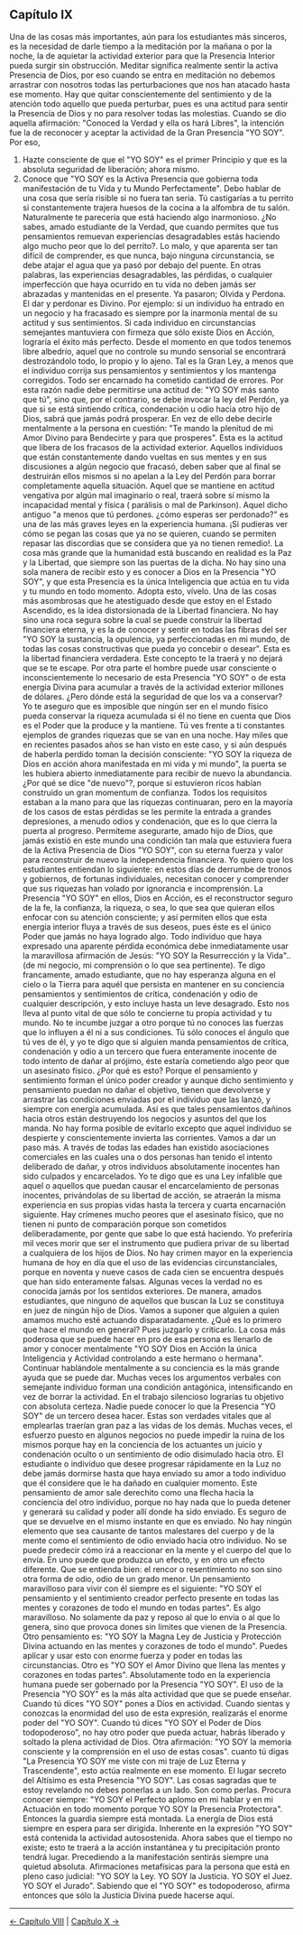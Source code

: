 ## Capítulo IX

Una de las cosas más importantes, aún para los estudiantes más sinceros, es la necesidad de darle tiempo a la meditación por la mañana o por la noche, la de aquietar la actividad exterior para que la Presencia Interior pueda surgir sin obstrucción.
Meditar significa realmente sentir la activa Presencia de Dios, por eso cuando se entra en meditación no debemos arrastrar con nosotros todas las perturbaciones que nos han atacado hasta ese momento. Hay que quitar conscientemente del sentimiento y de la atención todo aquello que pueda perturbar, pues es una actitud para sentir la Presencia de Dios y no para resolver todas las molestias. 
Cuando se dio aquella afirmación: "Conoced la Verdad y ella os hará Libres", la intención fue la de reconocer y aceptar la actividad de la Gran Presencia "YO SOY". Por eso, 
1) Hazte consciente de que el "YO SOY" es el primer Principio y que es la absoluta seguridad de liberación; ahora mismo.
2) Conoce que "YO SOY es la Activa Presencia que gobierna toda manifestación de tu Vida y tu Mundo Perfectamente".
Debo hablar de una cosa que sería risible si no fuera tan seria. Tú castigarías a tu perrito si constantemente trajera huesos de la cocina a la alfombra de tu salón. Naturalmente te parecería que está haciendo algo inarmonioso. ¿No sabes, amado estudiante de la Verdad, que cuando permites que tus pensamientos remuevan experiencias desagradables estás haciendo algo mucho peor que lo del perrito?. Lo malo, y que aparenta ser tan difícil de comprender, es que nunca, bajo ninguna circunstancia, se debe atajar el agua que ya pasó por debajo del puente. En otras palabras, las experiencias desagradables, las pérdidas, o cualquier imperfección que haya ocurrido en tu vida no deben jamás ser abrazadas y mantenidas en el presente. Ya pasaron; Olvida y Perdona. El dar y perdonar es Divino. Por ejemplo: si un individuo ha entrado en un negocio y ha fracasado es siempre por la inarmonía mental de su actitud y sus sentimientos. Si cada individuo en circunstancias semejantes mantuviera con firmeza que sólo existe Dios en Acción, lograría el éxito más perfecto. 
Desde el momento en que todos tenemos libre albedrío, aquel que no controle su mundo sensorial se encontrará destrozándolo todo, lo propio y lo ajeno. Tal es la Gran Ley, a menos que el individuo corrija sus pensamientos y sentimientos y los mantenga corregidos. 
Todo ser encarnado ha cometido cantidad de errores. Por esta razón nadie debe permitirse una actitud de: "YO SOY más santo que tú", sino que, por el contrario, se debe invocar la ley del Perdón, ya que si se está sintiendo crítica, condenación u odio hacia otro hijo de Dios, sabrá que jamás podrá prosperar. En vez de ello debe decirle mentalmente a la persona en cuestión: "Te mando la plenitud de mi Amor Divino para Bendecirte y para que prosperes". Esta es la actitud que libera de los fracasos de la actividad exterior.
Aquellos individuos que están constantemente dando vueltas en sus mentes y en sus discusiones a algún negocio que fracasó, deben saber que al final se destruirán ellos mismos si no apelan a la Ley del Perdón para borrar completamente aquella situación.
Aquel que se mantiene en actitud vengativa por algún mal imaginario o real, traerá sobre sí mismo la incapacidad mental y física ( parálisis o mal de Parkinson). Aquel dicho antiguo "a menos que tú perdones. ¿cómo esperas ser perdonado?" es una de las más graves leyes en la experiencia humana. ¡Si pudieras ver cómo se pegan las cosas que ya no se quieren, cuando se permiten repasar las discordias que se considera que ya no tienen remedio!.
La cosa más grande que la humanidad está buscando en realidad es la Paz y la Libertad, que siempre son las puertas de la dicha. No hay sino una sola manera de recibir esto y es conocer a Dios en la Presencia "YO SOY", y que esta Presencia es la única Inteligencia que actúa en tu vida y tu mundo en todo momento. Adopta esto, vívelo. Una de las cosas más asombrosas que he atestiguado desde que estoy en el Estado Ascendido, es la idea distorsionada de la Libertad financiera. No hay sino una roca segura sobre la cual se puede construir la libertad financiera eterna, y es la de conocer y sentir en todas las fibras del ser "YO SOY la sustancia, la opulencia, ya perfeccionadas en mi mundo, de todas las cosas constructivas que pueda yo concebir o desear".
Esta es la libertad financiera verdadera. Este concepto te la traerá y no dejará que se te escape. 
Por otra parte el hombre puede usar consciente o inconscientemente lo necesario de esta Presencia "YO SOY" o de esta energía Divina para acumular a través de la actividad exterior millones de dólares. ¿Pero dónde está la seguridad de que los va a conservar? Yo te aseguro que es imposible que ningún ser en el mundo físico pueda conservar la riqueza acumulada si él no tiene en cuenta que Dios es el Poder que la produce y la mantiene. Tú ves frente a ti constantes ejemplos de grandes riquezas que se van en una noche.
Hay miles que en recientes pasados años se han visto en este caso, y si aún después de haberla perdido toman la decisión consciente: "YO SOY la riqueza de Dios en acción ahora manifestada en mi vida y mi mundo", la puerta se les hubiera abierto inmediatamente para recibir de nuevo la abundancia. ¿Por qué se dice "de nuevo"?, porque si estuvieron ricos habían construido un gran momentum de confianza. Todos los requisitos estaban a la mano para que las riquezas continuaran, pero en la mayoría de los casos de estas pérdidas se les permite la entrada a grandes depresiones, a menudo odios y condenación, que es lo que cierra la puerta al progreso. 
Permíteme asegurarte, amado hijo de Dios, que jamás existió en este mundo una condición tan mala que estuviera fuera de la Activa Presencia de Dios "YO SOY", con su eterna fuerza y valor para reconstruir de nuevo la independencia financiera. Yo quiero que los estudiantes entiendan lo siguiente: en estos días de derrumbe de tronos y gobiernos, de fortunas individuales, necesitan conocer y comprender que sus riquezas han volado por ignorancia e incomprensión. La Presencia "YO SOY" en ellos, Dios en Acción, es el reconstructor seguro de la fe, la confianza, la riqueza, o sea, lo que sea que quieran ellos enfocar con su atención consciente; y así permiten ellos que esta energía interior fluya a través de sus deseos, pues éste es el único Poder que jamás no haya logrado algo.
Todo individuo que haya expresado una aparente pérdida económica debe inmediatamente usar la maravillosa afirmación de Jesús: "YO SOY la Resurrección y la Vida".. (de mi negocio, mi comprensión o lo que sea pertinente). Te digo francamente, amado estudiante, que no hay esperanza alguna en el cielo o la Tierra para aquél que persista en mantener en su conciencia pensamientos y sentimientos de crítica, condenación y odio de cualquier descripción, y esto incluye hasta un leve desagrado. Esto nos lleva al punto vital de que sólo te concierne tu propia actividad y tu mundo. No te incumbe juzgar a otro porque tú no conoces las fuerzas que lo influyen a él ni a sus condiciones. Tú sólo conoces el ángulo que tú ves de él, y yo te digo que si alguien manda pensamientos de crítica, condenación y odio a un tercero que fuera enteramente inocente de todo intento de dañar al prójimo, éste estaría cometiendo algo peor que un asesinato físico. ¿Por qué es esto? Porque el pensamiento y sentimiento forman el único poder creador y aunque dicho sentimiento y pensamiento puedan no dañar el objetivo, tienen que devolverse y arrastrar las condiciones enviadas por el individuo que las lanzó, y siempre con energía acumulada. Así es que tales pensamientos dañinos hacia otros están destruyendo los negocios y asuntos del que los manda. No hay forma posible de evitarlo excepto que aquel individuo se despierte y conscientemente invierta las corrientes.
Vamos a dar un paso más. A través de todas las edades han existido asociaciones comerciales en las cuales una o dos personas han tenido el intento deliberado de dañar, y otros individuos absolutamente inocentes han sido culpados y encarcelados. Yo te digo que es una Ley infalible que aquel o aquellos que puedan causar el encarcelamiento de personas inocentes, privándolas de su libertad de acción, se atraerán la misma experiencia en sus propias vidas hasta la tercera y cuarta encarnación siguiente.
Hay crímenes mucho peores que el asesinato físico, que no tienen ni punto de comparación porque son cometidos deliberadamente, por gente que sabe lo que está haciendo.
Yo preferiría mil veces morir que ser el instrumento que pudiera privar de su libertad a cualquiera de los hijos de Dios. No hay crimen mayor en la experiencia humana de hoy en día que el uso de las evidencias circunstanciales, porque en noventa y nueve casos de cada cien se encuentra después que han sido enteramente falsas. Algunas veces la verdad no es conocida jamás por los sentidos exteriores. 
De manera, amados estudiantes, que ninguno de aquellos que buscan la Luz se constituya en juez de ningún hijo de Dios.
Vamos a suponer que alguien a quien amamos mucho esté actuando disparatadamente. ¿Qué es lo primero que hace el mundo en general? Pues juzgarlo y criticarlo. La cosa más poderosa que se puede hacer en pro de esa persona es llenarlo de amor y conocer mentalmente "YO SOY Dios en Acción la única Inteligencia y Actividad controlando a este hermano o hermana". Continuar hablándole mentalmente a su conciencia es la más grande ayuda que se puede dar.
Muchas veces los argumentos verbales con semejante individuo forman una condición antagónica, intensificando en vez de borrar la actividad. En el trabajo silencioso lograrías tu objetivo con absoluta certeza.
Nadie puede conocer lo que la Presencia "YO SOY" de un tercero desea hacer. Estas son verdades vitales que al emplearlas traerían gran paz a las vidas de los demás. Muchas veces, el esfuerzo puesto en algunos negocios no puede impedir la ruina de los mismos porque hay en la conciencia de los actuantes un juicio y condenación oculto o un sentimiento de odio disimulado hacia otro.
El estudiante o individuo que desee progresar rápidamente en la Luz no debe jamás dormirse hasta que haya enviado su amor a todo individuo que él considere que le ha dañado en cualquier momento.
Este pensamiento de amor sale derechito como una flecha hacia la conciencia del otro individuo, porque no hay nada que lo pueda detener y generará su calidad y poder allí donde ha sido enviado. Es seguro de que se devuelve en el mismo instante en que es enviado. No hay ningún elemento que sea causante de tantos malestares del cuerpo y de la mente como el sentimiento de odio enviado hacia otro individuo. No se puede predecir cómo irá a reaccionar en la mente y el cuerpo del que lo envía. En uno puede que produzca un efecto, y en otro un efecto diferente. Que se entienda bien: el rencor o resentimiento no son sino otra forma de odio, odio de un grado menor.
Un pensamiento maravilloso para vivir con él siempre es el siguiente: "YO SOY el pensamiento y el sentimiento creador perfecto presente en todas las mentes y corazones de todo el mundo en todas partes". Es algo maravilloso. No solamente da paz y reposo al que lo envía o al que lo genera, sino que provoca dones sin límites que vienen de la Presencia.
Otro pensamiento es: "YO SOY la Magna Ley de Justicia y Protección Divina actuando en las mentes y corazones de todo el mundo". Puedes aplicar y usar esto con enorme fuerza y poder en todas las circunstancias. Otro es "YO SOY el Amor Divino que llena las mentes y corazones en todas partes".
Absolutamente todo en la experiencia humana puede ser gobernado por la Presencia "YO SOY". El uso de la Presencia "YO SOY" es la más alta actividad que que se puede enseñar. Cuando tú dices "YO SOY" pones a Dios en actividad. Cuando sientas y conozcas la enormidad del uso de esta expresión, realizarás el enorme poder del "YO SOY". Cuando tú dices "YO SOY el Poder de Dios todopoderoso", no hay otro poder que pueda actuar, habrás liberado y soltado la plena actividad de Dios. 
Otra afirmación: "YO SOY la memoria consciente y la comprensión en el uso de estas cosas". cuanto tú digas "La Presencia YO SOY me viste con mi traje de Luz Eterna y Trascendente", esto actúa realmente en ese momento.
El lugar secreto del Altísimo es esta Presencia "YO SOY". Las cosas sagradas que te estoy revelando no debes ponerlas a un lado. Son como perlas. Procura conocer siempre: "YO SOY el Perfecto aplomo en mi hablar y en mi Actuación en todo momento porque YO SOY la Presencia Protectora". Entonces la guardia siempre está montada. 
La energía de Dios está siempre en espera para ser dirigida. Inherente en la expresión "YO SOY" está contenida la actividad autosostenida. Ahora sabes que el tiempo no existe; esto te traerá a la acción instantánea y tu precipitación pronto tendrá lugar. Precediendo a la manifestación sentirás siempre una quietud absoluta.
Afirmaciones metafísicas para la persona que está en pleno caso judicial: "YO SOY la Ley. YO SOY la Justicia. YO SOY el Juez. YO SOY el Jurado".
Sabiendo que el "YO SOY" es todopoderoso, afirma entonces que sólo la Justicia Divina puede hacerse aquí.

---
[← Capítulo VIII](/Capitulos/08_capitulo_8.md) | [Capítulo X →](/Capitulos/10_capitulo_10.md)